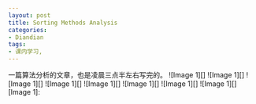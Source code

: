 ```yaml
---
layout: post
title: Sorting Methods Analysis
categories:
- Diandian
tags:
- 课内学习, 
---
```

一篇算法分析的文章，也是凌晨三点半左右写完的。 !\[Image 1\]\[\] !\[Image 1\]\[\] !\[Image 1\]\[\] !\[Image 1\]\[\] !\[Image 1\]\[\] !\[Image 1\]\[\] !\[Image 1\]\[\] !\[Image 1\]\[\] \[Image 1\]:
